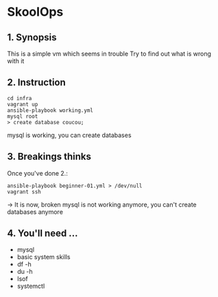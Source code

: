 # SkoolOps

## 1. Synopsis
 This is a simple vm which seems in trouble
 Try to find out what is wrong with it

## 2. Instruction
```
cd infra
vagrant up
ansible-playbook working.yml
mysql root
> create database coucou;
```

mysql is working, you can create databases

## 3. Breakings thinks
 Once you've done 2.:
```
ansible-playbook beginner-01.yml > /dev/null
vagrant ssh
```
-> It is now, broken
mysql is not working anymore, you can't create databases anymore

## 4. You'll need ...
* mysql
* basic system skills
* df -h
* du -h
* lsof
* systemctl
